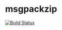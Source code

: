 
# msgpackzip

[![Build Status](https://travis-ci.org/keybase/msgpackzip.png?branch=master)](https://travis-ci.org/keybase/msgpackzip)
